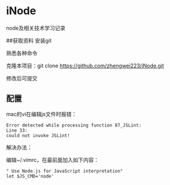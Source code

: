 # iNode
node及相关技术学习记录

##获取资料
安装git

熟悉各种命令


克隆本项目：git clone  <https://github.com/zhengwei223/iNode.git>

修改后可提交
## 配置
mac的vi在编辑js文件时报错：

	Error detected while processing function 87_JSLint:
	Line 33:
	could not invoke JSLint!

解决办法：

编辑~/.vimrc，在最前面加入如下内容：

	" Use Node.js for JavaScript interpretation"
	let $JS_CMD='node'

